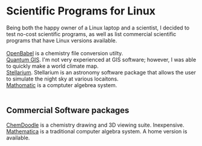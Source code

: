 # Scientific Programs for Linux
Being both the happy owner of a Linux laptop and a scientist, I decided to test no-cost scientific programs, 
as well as list commercial scientific programs that have Linux versions available.<br>
<br>
<a href="https://openbabel.org/wiki/Main_Page">OpenBabel</a> is a chemistry file conversion utilty.<br>
<a href="https://qgis.org">Quantum GIS</a>. I'm not very experienced at GIS software; 
however, I was able to quickly make a world climate map.<br>
<a href="https://stellarium.org">Stellarium</a>. Stellarium is an astronomy software package that allows the user 
to simulate the night sky at various locaitons.<br>
<a href="https://github.com/mfillpot/mathomatic">Mathomatic</a> is a comptuter algebrea system.<br>
<br>
<h2>Commercial Software packages</h2>
<a href="https://www.chemdoodle.com">ChemDoodle</a> is a chemistry drawing and 3D viewing suite. Inexpensive.<br> 
<a href="https://www.wolfram.com/mathematica">Mathematica</a> is a traditional computer algebra system. 
A home version is available.<br>
